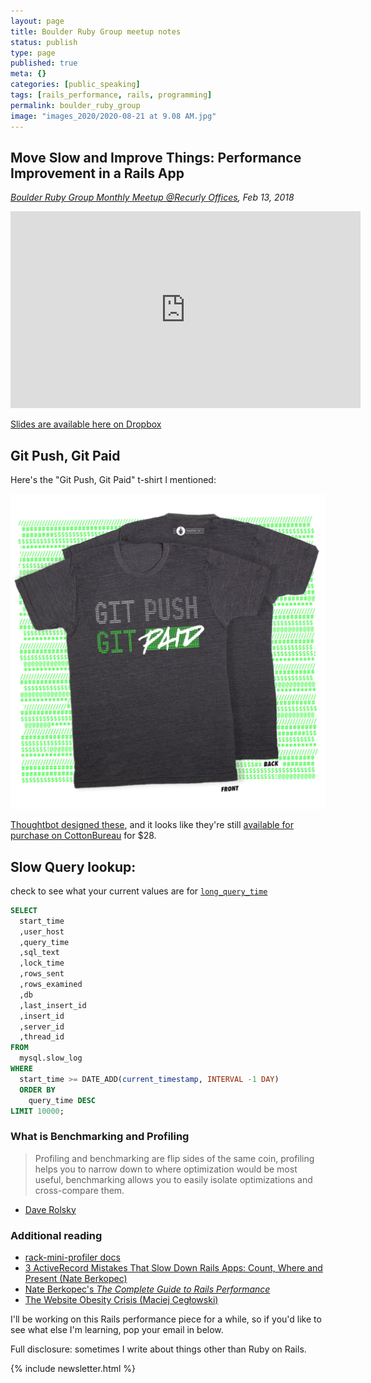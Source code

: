 ```yaml
---
layout: page
title: Boulder Ruby Group meetup notes
status: publish
type: page
published: true
meta: {}
categories: [public_speaking]
tags: [rails_performance, rails, programming]
permalink: boulder_ruby_group
image: "images_2020/2020-08-21 at 9.08 AM.jpg"
---
```


## Move Slow and Improve Things: Performance Improvement in a Rails App

_[Boulder Ruby Group Monthly Meetup @Recurly Offices](https://www.meetup.com/boulder_ruby_group/events/fsvznqyzdbrb/), Feb 13, 2018_

<iframe width="560" height="315" src="https://www.youtube.com/embed/992Uyrheo24" frameborder="0" allow="accelerometer; autoplay; encrypted-media; gyroscope; picture-in-picture" allowfullscreen></iframe>

[Slides are available here on Dropbox](https://www.dropbox.com/s/pwsj4bqmzdqb9s7/boulder_rb_profiling.key?dl=0)

## Git Push, Git Paid

Here's the "Git Push, Git Paid" t-shirt I mentioned:

![git push git paid](/images/git_push_git_paid.jpg)

[Thoughtbot designed these](https://thoughtbot.com/blog/git-push-git-paid), and it looks like they're still [available for purchase on CottonBureau](https://cottonbureau.com/products/git-push-git-paid#/1134672/tee-men-standard-tee-vintage-black-tri-blend-s) for $28. 


## Slow Query lookup:

check to see what your current values are for [`long_query_time`](https://dev.mysql.com/doc/refman/8.0/en/server-system-variables.html#sysvar_long_query_time)

```sql
SELECT
  start_time
  ,user_host
  ,query_time
  ,sql_text
  ,lock_time
  ,rows_sent
  ,rows_examined
  ,db
  ,last_insert_id
  ,insert_id
  ,server_id
  ,thread_id
FROM
  mysql.slow_log
WHERE
  start_time >= DATE_ADD(current_timestamp, INTERVAL -1 DAY)
  ORDER BY
    query_time DESC
LIMIT 10000;
```

### What is Benchmarking and Profiling

> Profiling and benchmarking are flip sides of the same coin, profiling helps you to narrow down to where optimization would be most useful, benchmarking allows you to easily isolate optimizations and cross-compare them.

- [Dave Rolsky](https://blog.urth.org/2010/03/03/benchmarking-versus-profiling/)


### Additional reading

- [rack-mini-profiler docs](https://github.com/MiniProfiler/rack-mini-profiler)
- [3 ActiveRecord Mistakes That Slow Down Rails Apps: Count, Where and Present (Nate Berkopec)](https://www.speedshop.co/2019/01/10/three-activerecord-mistakes.html)
- [Nate Berkopec's _The Complete Guide to Rails Performance_](https://www.railsspeed.com/)
- [The Website Obesity Crisis (Maciej Cegłowski)](https://idlewords.com/talks/website_obesity.htm)

I'll be working on this Rails performance piece for a while, so if you'd like to see what else I'm learning, pop your email in below. 

Full disclosure: sometimes I write about things other than Ruby on Rails.

{% include newsletter.html %}

